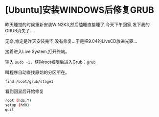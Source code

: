 # [Ubuntu]安装WINDOWS后修复GRUB

昨天睡觉的时候重新安装WIN2K3,然后瞌睡直接睡了,今天下午回家,发下我的GRUB消失了... 

无奈,肯定是昨天安装完毕,没有修复...于是把9.04的LiveCD放进光驱... 

接着进入Live System,打开终端。 

输入 `sudo -i`，获得root权限后进入Grub：`grub`

叫程序自动查找原始的分区所在。

`find /boot/grub/stage1`

看到回显后开始修复

```bash
root (hdS,Y)
setup (hd0)
quit
```



